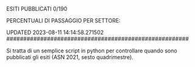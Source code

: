 ESITI PUBBLICATI 0/190 

PERCENTUALI DI PASSAGGIO PER SETTORE:

UPDATED 2023-08-11 14:14:58.271502
###################################################### 

Si tratta di un semplice script in python per controllare quando sono pubblicati gli esiti (ASN 2021, sesto quadrimestre).

